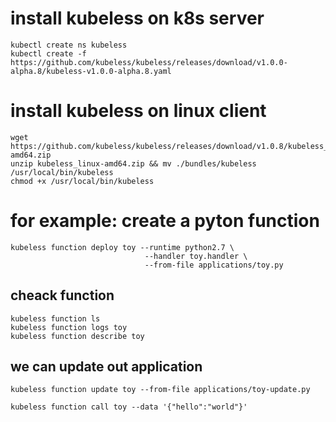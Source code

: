 # install kubeless on k8s server
```
kubectl create ns kubeless
kubectl create -f https://github.com/kubeless/kubeless/releases/download/v1.0.0-alpha.8/kubeless-v1.0.0-alpha.8.yaml
```

# install kubeless on linux client
```
wget https://github.com/kubeless/kubeless/releases/download/v1.0.8/kubeless_linux-amd64.zip
unzip kubeless_linux-amd64.zip && mv ./bundles/kubeless /usr/local/bin/kubeless
chmod +x /usr/local/bin/kubeless
```

# for example: create a pyton function
```
kubeless function deploy toy --runtime python2.7 \
                              --handler toy.handler \
                              --from-file applications/toy.py
```
## cheack function
```
kubeless function ls
kubeless function logs toy
kubeless function describe toy 
```
## we can update out application
```
kubeless function update toy --from-file applications/toy-update.py
```
```
kubeless function call toy --data '{"hello":"world"}'
```

